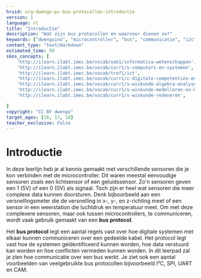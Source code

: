 ```yaml
---
hruid: org-dwengo-pc-bus-protocollen-introductie
version: 1
language: nl
title: "Introductie"
description: "Wat zijn bus protocollen en waarvoor dienen ze?"
keywords: ["dwenguino", "microcontroller", "bus", "communicatie", "i2c", "spi", "uart", "can"]
content_type: "text/markdown"
estimated_time: 50
skos_concepts: [
    'http://ilearn.ilabt.imec.be/vocab/vak1/informatica-wetenschappen', 
    'http://ilearn.ilabt.imec.be/vocab/curr1/s-computers-en-systemen',
    'http://ilearn.ilabt.imec.be/vocab/tref1/ict',
    'http://ilearn.ilabt.imec.be/vocab/curr1/c-digitale-competenties-en-mediawijsheid',
    'http://ilearn.ilabt.imec.be/vocab/curr1/s-wiskunde-algebra-analyse',
    'http://ilearn.ilabt.imec.be/vocab/curr1/s-wiskunde-modelleren-en-heuristiek',
    'http://ilearn.ilabt.imec.be/vocab/curr1/s-wiskunde-redeneren',

]
copyright: "CC BY dwengo"
target_ages: [16, 17, 18]
teacher_exclusive: False
---
```


# Introductie

In deze leerlijn heb je al kennis gemaakt met verschillende sensoren die je kon verbinden met de microcontroller. Dit waren meestal eenvoudige sensoren zoals een lichtsensor of een geluidssensor. Zo'n sensoren geven een 1 (5V) of een 0 (0V) als signaal. Toch zijn er heel wat sensoren die meer complexe data kunnen doorsturen. Denk bijboorbeeld aan een versnellingsmeter die de versnelling in x-, y-, en z-richting meet of een sensor in een weerstation die luchtdruk en temperatuur meet. Om met deze complexere sensoren, maar ook tussen microcontrollers, te communiceren, wordt vaak gebruik gemaakt van een **bus protocol**. 

Het **bus protocol** legt een aantal regels vast over hoe digitale systemen met elkaar kunnen communiceren over een gedeelde kabel. Het protocol legt vast hoe de systemen geïdentificeerd kunnen worden, hoe data verstuurd kan worden en hoe conflicten vermeden kunnen worden. In dit leerpad zal je zien hoe communicatie over een bus werkt. Je ziet ook een aantal voorbeelden van veelgebruikte bus protocollen bijvoorbeeld I²C, SPI, UART en CAM.